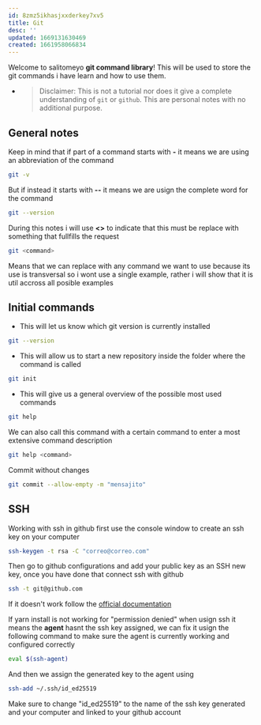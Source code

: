 ```yaml
---
id: 8zmz5ikhasjxxderkey7xv5
title: Git
desc: ''
updated: 1669131630469
created: 1661958066834
---
```


Welcome to salitomeyo **git command library**! This will be used to store the git commands i have learn and how to use them.

- > Disclaimer: This is not a tutorial nor does it give a complete understanding of `git` or `github`. This are personal notes with no additional purpose.

## General notes

Keep in mind that if part of a command starts with **-** it means we are using an abbreviation of the command

```bash
git -v
```

But if instead it starts with **--** it means we are usign the complete word for the command

```bash
git --version
```

During this notes i will use **<>** to indicate that this must be replace with something that fullfills the request

```bash
git <command>
```

Means that we can replace **<command>** with any command we want to use because its use is transversal so i wont use a single example, rather i will show that it is util accross all posible examples

## Initial commands

* This will let us know which git version is currently installed

```bash
git --version
```

* This will allow us to start a new repository inside the folder where the command is called

```bash
git init
```
* This will give us a general overview of the possible most used commands

```bash
git help
```

We can also call this command with a certain command to enter a most extensive command description

```bash
git help <command>
```

Commit without changes

```bash
git commit --allow-empty -m "mensajito"
```

## SSH

Working with ssh in github first use the console window to create an ssh key on your computer

```bash
ssh-keygen -t rsa -C "correo@correo.com"
```

Then go to github configurations and add your public key as an SSH new key, once you have done that connect ssh with github

```bash
ssh -t git@github.com
```

If it doesn't work follow the [official documentation](https://docs.github.com/en/authentication/connecting-to-github-with-ssh/generating-a-new-ssh-key-and-adding-it-to-the-ssh-agent)

If yarn install is not working for "permission denied" when usign ssh it means the **agent** hasnt the ssh key assigned, we can fix it usign the following command to make sure the agent is currently working and configured correctly

```bash
eval $(ssh-agent)
```

And then we assign the generated key to the agent using 

```bash
ssh-add ~/.ssh/id_ed25519
```

Make sure to change "id_ed25519" to the name of the ssh key generated and your computer and linked to your github account